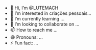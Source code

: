 - 👋 Hi, I’m @LUTEMACH
- 👀 I’m interested in criações pessoais...
- 🌱 I’m currently learning ...
- 💞️ I’m looking to collaborate on ...
- 📫 How to reach me ...
- 😄 Pronouns: ...
- ⚡ Fun fact: ...

<!---
LUTEMACH/LUTEMACH is a ✨ special ✨ repository because its `README.md` (this file) appears on your GitHub profile.
You can click the Preview link to take a look at your changes.
--->
